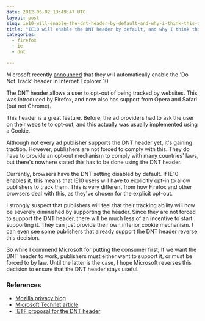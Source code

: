 ```yaml
---
date: 2012-06-02 13:49:47 UTC
layout: post
slug: ie10-will-enable-the-dnt-header-by-default-and-why-i-think-this-is-a-bad-thing
title: "IE10 will enable the DNT header by default, and why I think this is a bad thing."
categories:
  - firefox
  - ie
  - dnt

---
```

<p>Microsoft recently <a href="https://blogs.technet.com/b/microsoft_on_the_issues/archive/2012/05/31/advancing-consumer-trust-and-privacy-internet-explorer-in-windows-8.aspx?Redirected=true">announced</a> that they will automatically enable the 'Do Not Track' header in Internet Explorer 10.</p>

<p>The DNT header allows a user to opt-out of being tracked by websites. This was introduced by Firefox, and now also has support from Opera and Safari (but not Chrome).</p>

<p>This header is a great feature. Before, the ad providers had to ask the user on their website to opt-out, and this actually was usually implemented using a Cookie.</p>

<p>Although not every ad publisher supports the DNT header yet, it's gaining traction. However, publishers are not forced to comply with this. They do have to provide an opt-out mechanism to comply with many countries' laws, but there's nowhere stated this has to be done using the DNT header.</p>

<p>Currently, browsers have the DNT setting disabled by default. If IE10 enables it, this means that IE10 users will have to explicitly opt-in to allow publishers to track them. This is very different from how Firefox and other browsers deal with this, as they've chosen for the explicit opt-out.</p>

<p>I strongly suspect that publishers will feel that their tracking ability will now be severely diminished by supporting the header. Since they are not forced to support the DNT header, there will be much less of an incentive to start supporting it. They can just provide their own inferior cookie mechanism. I can even see some publishers that already support the DNT header reverse this decision.</p>

<p>So while I commend Microsoft for putting the consumer first; If we want the DNT header to work, publishers must either want to support it, or must be forced to by law. Until the latter is the case, I hope Microsoft reverses this decision to ensure that the DNT header stays useful.</p>

<h3>References</h3>

<ul>
  <li><a href="http://blog.mozilla.org/privacy/2012/05/31/do-not-track-its-the-users-voice-that-matters/">Mozilla privacy blog</a></li>
  <li><a href="https://blogs.technet.com/b/microsoft_on_the_issues/archive/2012/05/31/advancing-consumer-trust-and-privacy-internet-explorer-in-windows-8.aspx?Redirected=true">Microsoft Technet article</a></li>
  <li><a href="http://tools.ietf.org/html/draft-mayer-do-not-track-00">IETF proposal for the DNT header</a></li>
</ul>